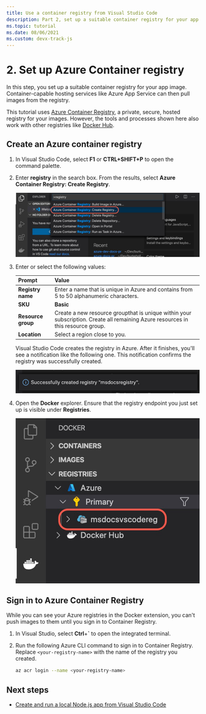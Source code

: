```yaml
---
title: Use a container registry from Visual Studio Code
description: Part 2, set up a suitable container registry for your app image. 
ms.topic: tutorial
ms.date: 08/06/2021
ms.custom: devx-track-js
---
```


# 2. Set up Azure Container registry

In this step, you set up a suitable container registry for your app image. Container-capable hosting services like Azure App Service can then pull images from the registry.

This tutorial uses [Azure Container Registry](https://azure.microsoft.com/services/container-registry/), a private, secure, hosted registry for your images. However, the tools and processes shown here also work with other registries like [Docker Hub](https://hub.docker.com/).

## Create an Azure container registry

1. In Visual Studio Code, select **F1** or **CTRL+SHIFT+P** to open the command palette.

1. Enter **registry** in the search box. From the results, select **Azure Container Registry: Create Registry**.

   ![The Docker explorer in Visual Studio Code](../../media/deploy-containers/docker-create-registry.jpg)

1. Enter or select the following values:

   |Prompt|Value|
   |--|--|
   |**Registry name**|Enter a name that is unique in Azure and contains from 5 to 50 alphanumeric characters.|
   |**SKU**|**Basic**|
   |**Resource group**|Create a new resource groupthat is unique within your subscription. Create all remaining Azure resources in this resource group.|
   |**Location**|Select a region close to you.|

    Visual Studio Code creates the registry in Azure. After it finishes, you'll see a notification like the following one. This notification confirms the registry was successfully created.

   ![Confirmation in Visual Studio Code that the registry was created](../../media/deploy-containers/registry-created.jpg)

1. Open the **Docker** explorer. Ensure that the registry endpoint you just set up is visible under **Registries**.

   ![Verification that the registry appears in the Docker explorer](../../media/deploy-containers/docker-explorer-registry.jpg)

## Sign in to Azure Container Registry

While you can see your Azure registries in the Docker extension, you can't push images to them until you sign in to Container Registry.

1. In Visual Studio, select **Ctrl**+**`** to open the integrated terminal.

1. Run the following Azure CLI command to sign in to Container Registry. Replace `<your-registry-name>` with the name of the registry you created.

    ```bash
    az acr login --name <your-registry-name>
    ```

## Next steps

* [Create and run a local Node.js app from Visual Studio Code](tutorial-vscode-docker-node-03.md)
 
